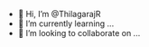 - 👋 Hi, I’m @ThilagarajR
- 🌱 I’m currently learning ...
- 💞️ I’m looking to collaborate on ...


<!---
ThilagarajR/ThilagarajR is a ✨ special ✨ repository because its `README.md` (this file) appears on your GitHub profile.
You can click the Preview link to take a look at your changes.
--->
